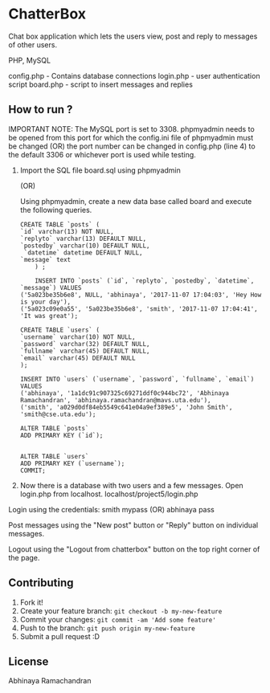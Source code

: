 # ChatterBox

Chat box application which lets the users view, post and reply to messages of other users.

PHP, MySQL

config.php - Contains database connections
login.php - user authentication script
board.php - script to insert messages and replies


## How to run ?

IMPORTANT NOTE: The MySQL port is set to 3308. phpmyadmin needs to be opened from this port for which the
config.ini file of phpmyadmin must be changed (OR) the port number can be changed in config.php (line 4)
to the default 3306 or whichever port is used while testing.

1. Import the SQL file board.sql using phpmyadmin 

    (OR)

    Using phpmyadmin, create a new data base called board and execute the following queries.
	```
   	CREATE TABLE `posts` (
  	`id` varchar(13) NOT NULL,
  	`replyto` varchar(13) DEFAULT NULL,
  	`postedby` varchar(10) DEFAULT NULL,
	 `datetime` datetime DEFAULT NULL,
  	`message` text
		) ;

    	INSERT INTO `posts` (`id`, `replyto`, `postedby`, `datetime`, `message`) VALUES
	('5a023be35b6e8', NULL, 'abhinaya', '2017-11-07 17:04:03', 'Hey How is your day'),
	('5a023c09e0a55', '5a023be35b6e8', 'smith', '2017-11-07 17:04:41', 'It was great');

	CREATE TABLE `users` (
  	`username` varchar(10) NOT NULL,
  	`password` varchar(32) DEFAULT NULL,
  	`fullname` varchar(45) DEFAULT NULL,
  	`email` varchar(45) DEFAULT NULL
	);

	INSERT INTO `users` (`username`, `password`, `fullname`, `email`) VALUES
	('abhinaya', '1a1dc91c907325c69271ddf0c944bc72', 'Abhinaya Ramachandran', 'abhinaya.ramachandran@mavs.uta.edu'),
	('smith', 'a029d0df84eb5549c641e04a9ef389e5', 'John Smith', 'smith@cse.uta.edu');

	ALTER TABLE `posts`
  	ADD PRIMARY KEY (`id`);


	ALTER TABLE `users`
  	ADD PRIMARY KEY (`username`);
	COMMIT;
	```

2. Now there is a database with two users and a few messages. Open login.php from localhost.
localhost/project5/login.php

Login using the credentials:
smith mypass
(OR)
abhinaya pass

Post messages using the "New post" button or "Reply" button on individual messages.

Logout using the "Logout from chatterbox" button on the top right corner of the page.


## Contributing

1. Fork it!
2. Create your feature branch: `git checkout -b my-new-feature`
3. Commit your changes: `git commit -am 'Add some feature'`
4. Push to the branch: `git push origin my-new-feature`
5. Submit a pull request :D

## License

Abhinaya Ramachandran
